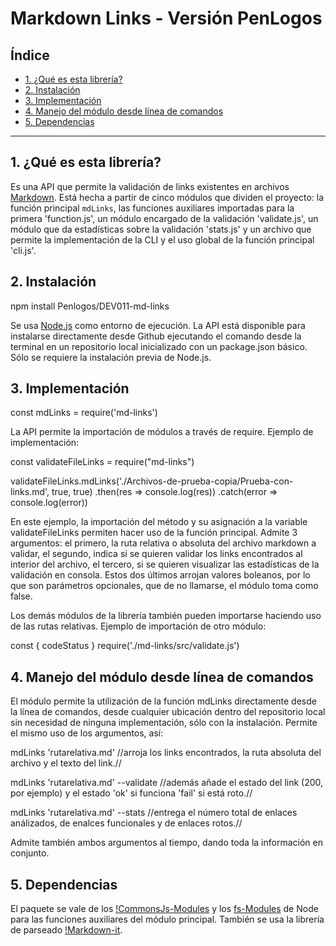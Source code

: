 # Markdown Links - Versión PenLogos

## Índice

* [1. ¿Qué es esta librería?](#1-¿Qué-es-esta-librería?)
* [2. Instalación](#2-instalación)
* [3. Implementación](#3-implementación)
* [4. Manejo del módulo desde línea de comandos](#4-manejo-del-módulo-desde-línea-de-comandos)
* [5. Dependencias](#5-dependencias)

***

## 1. ¿Qué es esta librería?

Es una API que permite la validación de links existentes en archivos [Markdown](https://es.wikipedia.org/wiki/Markdown).
Está hecha a partir de cinco módulos que dividen el proyecto: la función principal `mdLinks`,
las funciones auxiliares importadas para la primera 'function.js', un módulo encargado de la
validación 'validate.js', un módulo que da estadísticas sobre la validación 'stats.js' y un 
archivo que permite la implementación de la CLI y el uso global de la función principal
'cli.js'.

## 2. Instalación


npm install Penlogos/DEV011-md-links


Se usa [Node.js](https://nodejs.org/en) como entorno de ejecución. La API está disponible
para instalarse directamente desde Github ejecutando el comando desde la terminal en un 
repositorio local inicializado con un package.json básico. Sólo se requiere la instalación 
previa de Node.js.

## 3. Implementación


const mdLinks = require('md-links')


La API permite la importación de módulos a través de require. Ejemplo de implementación:


const validateFileLinks = require("md-links")

validateFileLinks.mdLinks('./Archivos-de-prueba-copia/Prueba-con-links.md', true, true)
.then(res => console.log(res))
.catch(error => console.log(error))


En este ejemplo, la importación del método y su asignación a la variable validateFileLinks
permiten hacer uso de la función principal. Admite 3 argumentos: el primero, la ruta relativa
o absoluta del archivo markdown a validar, el segundo, indica si se quieren validar los 
links encontrados al interior del archivo, el tercero, si se quieren visualizar las 
estadísticas de la validación en consola. Estos dos últimos arrojan valores boleanos, por 
lo que son parámetros opcionales, que de no llamarse, el módulo toma como false.

Los demás módulos de la librería también pueden importarse haciendo uso de las rutas 
relativas. Ejemplo de importación de otro módulo:


const { codeStatus } require('./md-links/src/validate.js')


## 4. Manejo del módulo desde línea de comandos

El módulo permite la utilización de la función mdLinks directamente desde la línea de
comandos, desde cualquier ubicación dentro del repositorio local sin necesidad de ninguna 
implementación, sólo con la instalación. Permite el mismo uso de los argumentos, así:


mdLinks 'rutarelativa.md' //arroja los links encontrados, la ruta absoluta del archivo y el texto del link.//


mdLinks 'rutarelativa.md' --validate //además añade el estado del link (200, por ejemplo) y el estado 'ok' si funciona 'fail' si está roto.//


mdLinks 'rutarelativa.md' --stats //entrega el número total de enlaces análizados, de enalces funcionales y de enlaces rotos.//


Admite también ambos argumentos al tiempo, dando toda la información en conjunto.

## 5. Dependencias

El paquete se vale de los [!CommonsJs-Modules](https://nodejs.org/api/path.html) y los [fs-Modules](https://nodejs.org/api/fs.html) de Node para las 
funciones auxiliares del módulo principal. También se usa la librería de parseado 
[!Markdown-it](https://markdown-it.github.io/markdown-it/).
